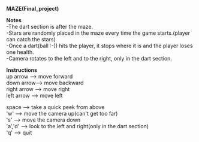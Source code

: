 **MAZE(Final_project)**


**Notes**\
-The dart section is after the maze.\
-Stars are randomly placed in the maze every time the game starts.(player can catch the stars)\
-Once a dart(ball :-)) hits the player, it stops where it is and the player loses one health.\
-Camera rotates to the left and to the right, only in the dart section.

**Instructions**\
up arrow --> move forward\
down arrow--> move backward\
right arrow --> move right\
left arrow --> move left

space --> take a quick peek from above\
'w' --> move the camera up(can't get too far)\
's' --> move the camera down\
'a','d' --> look to the left and right(only in the dart section)\
'q' --> quit


